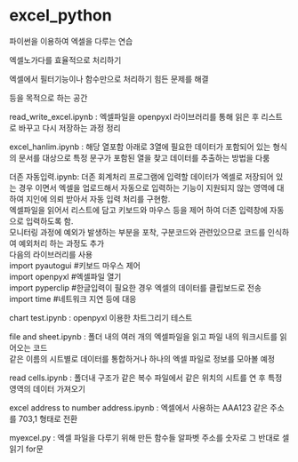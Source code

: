 # excel_python

파이썬을 이용하여 엑셀을 다루는 연습

엑셀노가다를 효율적으로 처리하기

엑셀에서 필터기능이나 함수만으로 처리하기 힘든 문제를 해결

등을 목적으로 하는 공간





read_write_excel.ipynb : 엑셀파일을 openpyxl 라이브러리를 통해 읽은 후 리스트로 바꾸고 다시 저장하는 과정 정리

excel_hanlim.ipynb : 해당 열포함 아래로 3열에 필요한 데이터가 포함되어 있는 형식의 문서를 대상으로 특정 문구가 포함된 열을 찾고 데이터를 추출하는 방법을 다룸

더존 자동입력.ipynb: 더존 회계처리 프로그램에 입력할 데이터가 엑셀로 저장되어 있는 경우 이면서 엑셀을 업로드해서 자동으로 입력하는 기능이 지원되지 않는 영역에 대하여 지인에 의뢰 받아서 자동 입력 처리를 구현함.  
엑셀파일을 읽어서 리스트에 담고 키보드와 마우스 등을 제어 하여 더존 입력창에 자동으로 입력하도록 함.  
모니터링 과정에 예외가 발생하는 부분을 포착, 구분코드와 관련있으므로 코드를 인식하여 예외처리 하는 과정도 추가  
다음의 라이브러리를 사용  
import pyautogui #키보드 마우스 제어  
import openpyxl #엑셀파일 열기  
import pyperclip #한글입력이 필요한 경우 엑셀의 데이터를 클립보드로 전송  
import time #네트워크 지연 등에 대응  

chart test.ipynb : openpyxl 이용한 차트그리기 테스트

file and sheet.ipynb : 폴더 내의 여러 개의 엑셀파일을 읽고 파일 내의 워크시트를 읽어오는 코드  
같은 이름의 시트별로 데이터를 통합하거나 하나의 엑셀 파일로 정보를 모아볼 예정

read cells.ipynb : 폴더내 구조가 같은 복수 파일에서 같은 위치의 시트를 연 후 특정 영역의 데이터 가져오기

excel address to number address.ipynb : 엑셀에서 사용하는 AAA123 같은 주소를 703,1 형태로 전환

myexcel.py : 엑셀 파일을 다루기 위해 만든 함수들 알파벳 주소를 숫자로 그 반대로 셀 읽기 for문